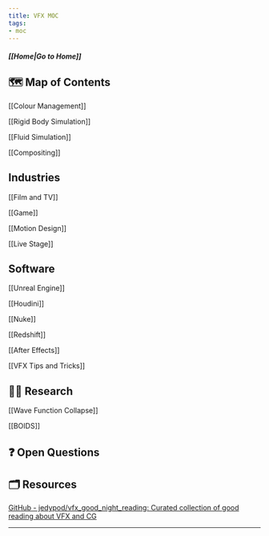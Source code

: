 ```yaml
---
title: VFX MOC
tags: 
- moc
---
```






##### [[Home|Go to Home]]







## 🗺 Map of Contents



[[Colour Management]]



[[Rigid Body Simulation]]

[[Fluid Simulation]]

[[Compositing]]



## Industries

[[Film and TV]]

[[Game]]

[[Motion Design]]

[[Live Stage]]



## Software

[[Unreal Engine]]

[[Houdini]]

[[Nuke]]

[[Redshift]]

[[After Effects]]



[[VFX Tips and Tricks]]



## 🕵️‍♂️ Research



[[Wave Function Collapse]]

[[BOIDS]]



## ❓ Open Questions



## 🗂 Resources 



[GitHub - jedypod/vfx_good_night_reading: Curated collection of good reading about VFX and CG](https://github.com/jedypod/vfx_good_night_reading)



---
